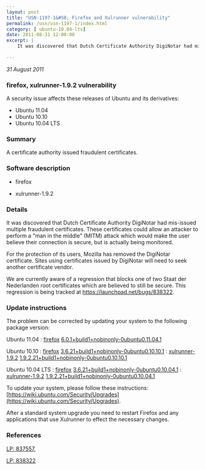 ```yaml
---
layout: post
title: "USN-1197-1&#58; Firefox and Xulrunner vulnerability"
permalink: /usn/usn-1197-1/index.html
category: [ ubuntu-10.04-lts]
date: 2011-08-31 12:00:00
excerpt: |
    It was discovered that Dutch Certificate Authority DigiNotar had mis-issued multiple fraudulent certificates. These certificates could allow an attacker to perform a &quot;man in the middle&quot; (MITM) attack which would make the user believe their connection is secure, but is actually being monitored.
    
--- 
```

 
 

*31 August 2011*

### firefox, xulrunner-1.9.2 vulnerability

A security issue affects these releases of Ubuntu and its derivatives:

* Ubuntu 11.04
* Ubuntu 10.10
* Ubuntu 10.04 LTS

### Summary

A certificate authority issued fraudulent certificates. 

### Software description

* firefox 

* xulrunner-1.9.2 

### Details

It was discovered that Dutch Certificate Authority DigiNotar had mis-issued multiple fraudulent certificates. These certificates could allow an attacker to perform a &quot;man in the middle&quot; (MITM) attack which would make the user believe their connection is secure, but is actually being monitored.

For the protection of its users, Mozilla has removed the DigiNotar certificate. Sites using certificates issued by DigiNotar will need to seek another certificate vendor.

We are currently aware of a regression that blocks one of two Staat der Nederlanden root certificates which are believed to still be secure. This regression is being tracked at https://launchpad.net/bugs/838322. 

### Update instructions

The problem can be corrected by updating your system to the following package version:

Ubuntu 11.04
 : [firefox](https://launchpad.net/ubuntu/+source/firefox) <span> [6.0.1+build1+nobinonly-0ubuntu0.11.04.1](https://launchpad.net/ubuntu/+source/firefox/6.0.1+build1+nobinonly-0ubuntu0.11.04.1) </span> 

Ubuntu 10.10
 : [firefox](https://launchpad.net/ubuntu/+source/firefox) <span> [3.6.21+build1+nobinonly-0ubuntu0.10.10.1](https://launchpad.net/ubuntu/+source/firefox/3.6.21+build1+nobinonly-0ubuntu0.10.10.1) </span> 
 : [xulrunner-1.9.2](https://launchpad.net/ubuntu/+source/xulrunner-1.9.2) <span> [1.9.2.21+build1+nobinonly-0ubuntu0.10.10.1](https://launchpad.net/ubuntu/+source/xulrunner-1.9.2/1.9.2.21+build1+nobinonly-0ubuntu0.10.10.1) </span> 

Ubuntu 10.04 LTS
 : [firefox](https://launchpad.net/ubuntu/+source/firefox) <span> [3.6.21+build1+nobinonly-0ubuntu0.10.04.1](https://launchpad.net/ubuntu/+source/firefox/3.6.21+build1+nobinonly-0ubuntu0.10.04.1) </span> 
 : [xulrunner-1.9.2](https://launchpad.net/ubuntu/+source/xulrunner-1.9.2) <span> [1.9.2.21+build1+nobinonly-0ubuntu0.10.04.1](https://launchpad.net/ubuntu/+source/xulrunner-1.9.2/1.9.2.21+build1+nobinonly-0ubuntu0.10.04.1) </span> 

To update your system, please follow these instructions: [https://wiki.ubuntu.com/Security/Upgrades](https://wiki.ubuntu.com/Security/Upgrades).

After a standard system upgrade you need to restart Firefox and any applications that use Xulrunner to effect the necessary changes. 

### References

 
 [LP: 837557](https://launchpad.net/bugs/837557), 

 [LP: 838322](https://launchpad.net/bugs/838322)
 

